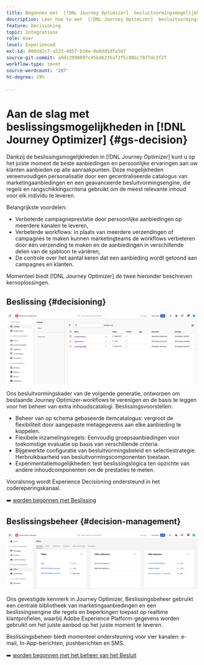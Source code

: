 ```yaml
---
title: Begonnen met  [!DNL Journey Optimizer]  besluitvormingsmogelijkheden
description: Leer hoe te met  [!DNL Journey Optimizer]  besluitvormingsmogelijkheden te werken.
feature: Decisioning
topic: Integrations
role: User
level: Experienced
exl-id: 008d42c7-a523-4857-b34e-0e8dd1dfa507
source-git-commit: a9dc2998097c45bd6235af3f5c08bc7077dc3f2f
workflow-type: tm+mt
source-wordcount: '287'
ht-degree: 19%

---
```


# Aan de slag met beslissingsmogelijkheden in [!DNL Journey Optimizer] {#gs-decision}

Dankzij de beslissingsmogelijkheden in [!DNL Journey Optimizer] kunt u op het juiste moment de beste aanbiedingen en persoonlijke ervaringen aan uw klanten aanbieden op alle aanraakpunten. Deze mogelijkheden vereenvoudigen personalisatie door een gecentraliseerde catalogus van marketingaanbiedingen en een geavanceerde besluitvormingsengine, die regels en rangschikkingscriteria gebruikt om de meest relevante inhoud voor elk individu te leveren.

Belangrijkste voordelen:

* Verbeterde campagneprestatie door persoonlijke aanbiedingen op meerdere kanalen te leveren,
* Verbeterde workflows: in plaats van meerdere verzendingen of campagnes te maken kunnen marketingteams de workflows verbeteren door één verzending te maken en de aanbiedingen in verschillende delen van de sjabloon te variëren,
* De controle over het aantal keren dat een aanbieding wordt getoond aan campagnes en klanten.

Momenteel biedt [!DNL Journey Optimizer] de twee hieronder beschreven kernoplossingen.

## Beslissing {#decisioning}

![](assets/gs-decisioning.png)

Ons besluitvormingskader van de volgende generatie, ontworpen om bestaande Journey Optimizer-workflows te verenigen en de basis te leggen voor het beheer van extra inhoudscatalogi. Beslissingsvoorstellen:

* Beheer van op schema gebaseerde itemcatalogus: vergroot de flexibiliteit door aangepaste metagegevens aan elke aanbieding te koppelen.
* Flexibele inzamelingsregels: Eenvoudig groepsaanbiedingen voor toekomstige evaluatie op basis van verschillende criteria.
* Bijgewerkte configuratie van besluitvormingsbeleid en selectiestrategie: Herbruikbaarheid van besluitvormingscomponenten toestaan.
* Experimentatiemogelijkheden: test beslissingslogica ten opzichte van andere inhoudcomponenten om de prestaties te meten.

Vooralsnog wordt Experience Decisioning ondersteund in het codereperingskanaal.

➡️ [ worden begonnen met Beslissing ](../experience-decisioning/gs-experience-decisioning.md)

## Beslissingsbeheer {#decision-management}

![](assets/gs-decision-management.png)

Ons gevestigde kenmerk in Journey Optimizer, Beslissingsbeheer gebruikt een centrale bibliotheek van marketingaanbiedingen en een beslissingsengine die regels en beperkingen toepast op realtime klantprofielen, waarbij Adobe Experience Platform-gegevens worden gebruikt om het juiste aanbod op het juiste moment te leveren.

Beslissingsbeheer biedt momenteel ondersteuning voor vier kanalen: e-mail, In-App-berichten, pushberichten en SMS.

➡️ [ worden begonnen met het beheer van het Besluit ](../offers/get-started/starting-offer-decisioning.md)
